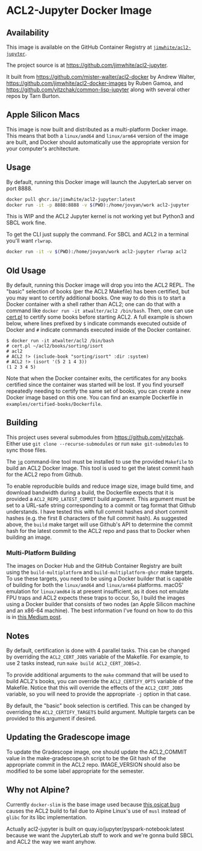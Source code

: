 # ACL2-Jupyter Docker Image

## Availability

This image is available on the GitHub Container Registry at [`jimwhite/acl2-jupyter`](https://ghcr.io/jimwhite/acl2-jupyter).

The project source is at https://github.com/jimwhite/acl2-jupyter.

It built from https://github.com/mister-walter/acl2-docker by Andrew Walter, https://github.com/jimwhite/acl2-docker-images by Ruben Gamoa, and https://github.com/yitzchak/common-lisp-jupyter along with several other repos by Tarn Burton.

## Apple Silicon Macs

This image is now built and distributed as a multi-platform Docker image. This means that both a `linux/amd64` and `linux/arm64` version of the image are built, and Docker should automatically use the appropriate version for your computer's architecture.

## Usage

By default, running this Docker image will launch the JupyterLab server on port 8888.  

```bash
docker pull ghcr.io/jimwhite/acl2-jupyter:latest
docker run -it -p 8888:8888 -v $(PWD):/home/jovyan/work acl2-jupyter
```

This is WIP and the ACL2 Jupyter kernel is not working yet but Python3 and SBCL work fine.

To get the CLI just supply the command.  For SBCL and ACL2 in a terminal you'll want `rlwrap`.

```bash
docker run -it -v $(PWD):/home/jovyan/work acl2-jupyter rlwrap acl2
```


## Old Usage

By default, running this Docker image will drop you into the ACL2 REPL. The "basic" selection of books (per the ACL2 Makefile) has been certified, but you may want to certify additional books. One way to do this is to start a Docker container with a shell rather than ACL2; one can do that with a command like `docker run -it atwalter/acl2 /bin/bash`. Then, one can use [cert.pl](https://www.cs.utexas.edu/~moore/acl2/manuals/current/manual/?topic=BUILD____CERT.PL) to certify some books before starting ACL2. A full example is shown below, where lines prefixed by `$` indicate commands executed outside of Docker and `#` indicate commands executed inside of the Docker container.

```
$ docker run -it atwalter/acl2 /bin/bash
# cert.pl ~/acl2/books/sorting/isort
# acl2
# ACL2 !> (include-book "sorting/isort" :dir :system)
# ACL2 !> (isort '(5 2 1 4 3))
(1 2 3 4 5)
```

Note that when the Docker container exits, the certificates for any books certified since the container was started will be lost. If you find yourself repeatedly needing to certify the same set of books, you can create a new Docker image based on this one. You can find an example Dockerfile in `examples/certified-books/Dockerfile`.

## Building

This project uses several submodules from https://github.com/yitzchak. Either use `git clone --recurse-submodules` or run `make git-submodules` to sync those files.

The [`jq`](https://github.com/stedolan/jq) command-line tool must be installed to use the provided `Makefile` to build an ACL2 Docker image. This tool is used to get the latest commit hash for the ACL2 repo from Github.

To enable reproducible builds and reduce image size, image build time, and download bandwidth during a build, the Dockerfile expects that it is provided a `ACL2_REPO_LATEST_COMMIT` build argument. This argument must be set to a URL-safe string corresponding to a commit or tag format that Github understands. I have tested this with full commit hashes and short commit hashes (e.g. the first 8 characters of the full commit hash). As suggested above, the `build` make target will  use Github's API to determine the commit hash for the latest commit to the ACL2 repo and pass that to Docker when building an image.

### Multi-Platform Building

The images on Docker Hub and the GitHub Container Registry are built using the `build-multiplatform` and `build-multiplatform-ghcr` make targets. To use these targets, you need to be using a Docker builder that is capable of building for both the `linux/amd64` and `linux/arm64` platforms. macOS' emulation for `linux/amd64` is at present insufficient, as it does not emulate FPU traps and ACL2 expects these traps to occur. So, I build the images using a Docker builder that consists of two nodes (an Apple Silicon machine and an x86-64 machine). The best information I've found on how to do this is in [this Medium post](https://medium.com/@spurin/using-docker-and-multiple-buildx-nodes-for-simultaneous-cross-platform-builds-cee0f797d939).

## Notes

By default, certification is done with 4 parallel tasks. This can be changed by overriding the `ACL2_CERT_JOBS` variable of the Makefile. For example, to use 2 tasks instead, run `make build ACL2_CERT_JOBS=2`.

To provide additional arguments to the `make` command that will be used to build ACL2's books, you can override the `ACL2_CERTIFY_OPTS` variable of the Makefile. Notice that this will override the effects of the `ACL2_CERT_JOBS` variable, so you will need to provide the appropriate `-j` option in that case.

By default, the "basic" book selection is certified. This can be changed by overriding the `ACL2_CERTIFY_TARGETS` build argument. Multiple targets can be provided to this argument if desired.

## Updating the Gradescope image

To update the Gradescope image, one should update the ACL2_COMMIT value in the make-gradescope.sh script to be the Git hash of the appropriate commit in the ACL2 repo. IMAGE_VERSION should also be modified to be some label appropriate for the semester.

## Why not Alpine?

Currently `docker-slim` is the base image used because [this osicat bug](https://github.com/osicat/osicat/issues/19) causes the ACL2 build to fail due to Alpine Linux's use of `musl` instead of `glibc` for its libc implementation.

Actually acl2-jupyter is built on quay.io/jupyter/pyspark-notebook:latest because we want the JupyterLab stuff to work and we're gonna build SBCL and ACL2 the way we want anyhow.
